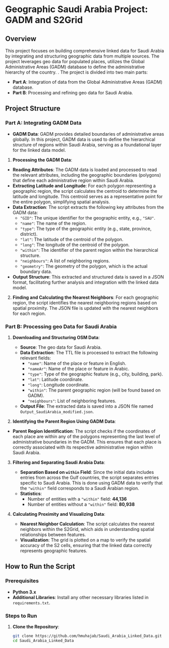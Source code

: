 # Geographic Saudi Arabia Project: GADM and S2Grid

## Overview

This project focuses on building comprehensive linked data for Saudi Arabia by integrating and structuring geographic data from multiple sources. The project leverages geo data for populated places, utilizes the Global Administrative Areas (GADM) database to define the administrative hierarchy of the country. . The project is divided into two main parts:
- **Part A**: Integration of data from the Global Administrative Areas (GADM) database.
- **Part B**: Processing and refining geo data for Saudi Arabia.

## Project Structure



### Part A: Integrating GADM Data

- **GADM Data**: GADM provides detailed boundaries of administrative areas globally. In this project, GADM data is used to define the hierarchical structure of regions within Saudi Arabia, serving as a foundational layer for the linked data model.

1.  **Processing the GADM Data**:
   - **Reading Attributes**: The GADM data is loaded and processed to read the relevant attributes, including the geographic boundaries (polygons) that define each administrative region within Saudi Arabia.
   - **Extracting Latitude and Longitude**: For each polygon representing a geographic region, the script calculates the centroid to determine the latitude and longitude. This centroid serves as a representative point for the entire polygon, simplifying spatial analysis.
   - **Data Extraction**: The script extracts the following key attributes from the GADM data:
     - `"GID"`: The unique identifier for the geographic entity, e.g., `"SAU"`.
     - `"name"`: The name of the region.
     - `"type"`: The type of the geographic entity (e.g., state, province, district).
     - `"lat"`: The latitude of the centroid of the polygon.
     - `"long"`: The longitude of the centroid of the polygon.
     - `"within"`: The identifier of the parent region within the hierarchical structure.
     - `"neighbours"`: A list of neighboring regions.
     - `"geometry"`: The geometry of the polygon, which is the actual boundary data.
   - **Output Structure**: This extracted and structured data is saved in a JSON format, facilitating further analysis and integration with the linked data model.

2. **Finding and Calculating the Nearest Neighbors**:
   For each geographic region, the script identifies the nearest neighboring regions based on spatial proximity. The JSON file is updated with the nearest neighbors for each region.


### Part B: Processing geo Data for Saudi Arabia

1. **Downloading and Structuring OSM Data**:
   - **Source**: The geo data for Saudi Arabia.
   - **Data Extraction**: The TTL file is processed to extract the following relevant fields:
     - `"name"`: Name of the place or feature in English.
     - `"nameAr"`: Name of the place or feature in Arabic.
     - `"type"`: Type of the geographic feature (e.g., city, building, park).
     - `"lat"`: Latitude coordinate.
     - `"long"`: Longitude coordinate.
     - `"within"`: The parent geographic region (will be found based on GADM).
     - `"neighbours"`: List of neighboring features.
   - **Output File**: The extracted data is saved into a JSON file named `Output_SaudiArabia_modified.json`.
  
 2. **Identifying the Parent Region Using GADM Data**:
   - **Parent Region Identification**: The script checks if the coordinates of each place are within any of the polygons representing the last level of administrative boundaries in the GADM. This ensures that each place is correctly associated with its respective administrative region within Saudi Arabia.


3. **Filtering and Separating Saudi Arabia Data**:
   - **Separation Based on `within` Field**: Since the initial data includes entries from across the Gulf countries, the script separates entries specific to Saudi Arabia. This is done using GADM data to verify that the `"within"` field corresponds to a Saudi Arabian region.
   - **Statistics**:
     - Number of entities with a `"within"` field: **44,136**
     - Number of entities without a `"within"` field: **80,938**


4. **Calculating Proximity and Visualizing Data**:
   - **Nearest Neighbor Calculation**: The script calculates the nearest neighbors within the S2Grid, which aids in understanding spatial relationships between features.
   - **Visualization**: The grid is plotted on a map to verify the spatial accuracy of the S2 cells, ensuring that the linked data correctly represents geographic features.

## How to Run the Script

### Prerequisites

- **Python 3.x**
- **Additional Libraries**: Install any other necessary libraries listed in `requirements.txt`.

### Steps to Run

1. **Clone the Repository**:
   ```bash
   git clone https://github.com/hmuhajab/Saudi_Arabia_Linked_Data.git
   cd Saudi_Arabia_Linked_Data
